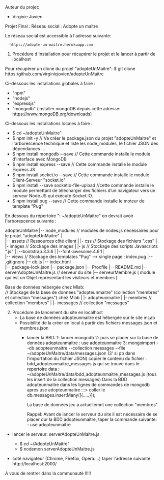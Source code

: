 Auteur du projet: 
- Virginie Jovien

Projet Final : Réseau social : Adopte un maître

Le réseau social est accessible à l'adresse suivante:

      https://adopte-un-maitre.herokuapp.com
      
1) Procédure d'installation pour récupérer le projet et le lancer à partir de localhost

Pour récupérer un clone du projet "adopteUnMaitre":
$ git clone https:/github.com/virginiejovien/adopteUnMaitre

Ci-dessous les installations globales à faire : 
   - "npm"
   - "nodejs" 
   - "expressjs"
   - "mongodb" (installer mongoDB depuis cette adresse: https://www.mongoDB.org/downloads)

Ci-dessous les installations locales à faire : 
   - $ cd ~/adopteUnMaitre"
   - $ npm init -y                   // Va créer le package.json du projet "adopteUnMaitre" et l'arborescence technique                                       et liste les node_modules, le fichier JSON des dépendances ...
   - $ npm install mongodb --save     // Cette commande installe le module d'interface avec MongoDB
   - $ npm install express --save     // Cette commande installe le module Express.JS
   - $ npm install socket.io --save   // Cette commande installe le module Client-Serveur "socket.io"
   - $ npm install --save socketio-file-upload  //cette commande installe  le module permettant de télécharger des fichiers d’un navigateur vers un serveur Node.JS qui exécute Socket.IO.
   - $ npm install pug --save         // Cette commande installe le moteur de template "Pug"

En dessous du répertoire ": ~/adopteUnMaitre"   on devrait avoir l'arborescence suivante :

adopteUnMaitre 
   |-- node_modules    // modules de nodes.js nécéssaires pour le projet "adopteUnMaitre"
   |        
   |-- assets         // Ressources côté client
   |    |- css        // Stockage des fichiers ".css"
   |    |- images     // Stockage des images
   |    |- js         // Stockage des scripts Javascripts ".js"
   | 
   |--bootstrap.3.3.6
   | 
   |--font-awesome.4.6.1 
   |      
   |-- views          // Stockage des templates "Pug" --> single page : index.pug
   |-- .gitignore
   |-- db.js
   |-- index.html   
   |-- package-lock.json
   |-- package.json 
   |-- Procfile
   |-- README.md
   |-- serverAdopteUnMaitre.js // serveur  du site
   |-- serveurMembre.js ( module qui est un Objet représentant les visiteurs et membres )

Base de données hébergée chez Mlab:   
// Stockage de la base de données "adopteunmaitre" (collection "membres" et collection "messages") chez Mlab
   |     |- adopteunmaitre
   |         |- membres      // collection "membres"
   |         |- messages     // collection  "messages"


2) Procédure de lancement du site en localhost
    - La base de données adopteunmaitre est hébergée sur le site mLab
    - Possibilité de la créer en local à partir des fichiers messages.json et membres.json
      - lancer la BBD:
          1: lancer mongodb 
          2: puis se placer sur la base de données adopteunmaitre : use adopteunmaitre
          3: mongoimport --db adopteunmaitre --collection messages --file ~/adopteUnMaitre/data/messages.json
          (3' si pb dans l'importation du fichier JSON) copier le contenu du fichier : bdd_adopteunmaitre_messages.js qui se trouve  dans le repertoire data :  ~/adopteUnMaitre/data/bdd_adopteunmaitre_messages.js (tous les insert de la collection messages)
          Dans la BDD adopteunmaitre dans les lignes de commandes de mongodb apres use adopteunmaitre :::> coller le db.messages.insertMany([{.....}]);

          La base de données jeu a actuellemnt une collection "membres". 

          Rappel: Avant de lancer le serveur du site il est nécéssaire de se placer dur la BDD adopteunmaitre, taper la commande suivante:
            - use adopteunmaitre

  - lancer le serveur: serverAdopteUnMaitre.js
       - $ cd ~/AdopteUnMaitre"
       - $ nodemon serverAdopteUnMaitre.js

  - coté navigateur (Chrome, Firefox, Opera....)
    taper l'adresse suivante: 
   http://localhost:2000/


      

  A vous de rentrer dans la communauté !!!!!      
       









